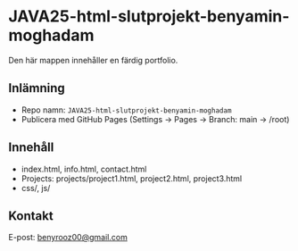# JAVA25-html-slutprojekt-benyamin-moghadam

Den här mappen innehåller en färdig portfolio.
## Inlämning
- Repo namn: `JAVA25-html-slutprojekt-benyamin-moghadam`
- Publicera med GitHub Pages (Settings → Pages → Branch: main → /root)

## Innehåll
- index.html, info.html, contact.html
- Projects: projects/project1.html, project2.html, project3.html
- css/, js/

## Kontakt
E-post: benyrooz00@gmail.com
